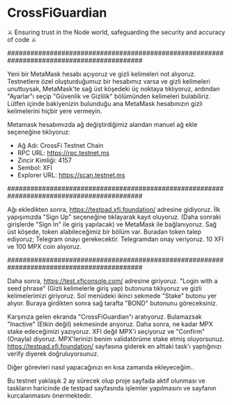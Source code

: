 # CrossFiGuardian
⚔ Ensuring trust in the Node world, safeguarding the security and accuracy of code ⚔

###########################################################################################

Yeni bir MetaMask hesabı açıyoruz ve gizli kelimeleri not alıyoruz. 
Testnetlere özel oluşturduğumuz bir hesabımız varsa ve gizli kelimeleri unuttuysak, 
MetaMask'te sağ üst köşedeki üç noktaya tıklıyoruz, 
ardından "Ayarlar"ı seçip "Güvenlik ve Gizlilik" bölümünden kelimeleri bulabiliriz. 
Lütfen içinde bakiyenizin bulunduğu ana MetaMask hesabınızın gizli kelimelerini hiçbir yere vermeyin.

Metamask hesabımızda ağ değiştirdiğimiz alandan manuel ağ ekle seçeneğine tıklıyoruz:

- Ağ Adı: CrossFi Testnet Chain
- RPC URL: https://rpc.testnet.ms
- Zincir Kimliği: 4157
- Sembol: XFI
- Explorer URL: https://scan.testnet.ms

###########################################################################################

Ağı ekledikten sonra, 
https://testpad.xfi.foundation/ adresine gidiyoruz.
İlk yapışımızda "Sign Up" seçeneğine tıklayarak kayıt oluyoruz.
(Daha sonraki girişlerde "Sign In" ile giriş yapılacak) ve MetaMask ile bağlanıyoruz. 
Sağ üst köşede, token alabileceğimiz bir bölüm var. Buradan token talep ediyoruz;
Telegram onayı gerekecektir. Telegramdan onay veriyoruz.
10 XFI ve 100 MPX coin alıyoruz.

###########################################################################################

Daha sonra, https://test.xficonsole.com/ adresine giriyoruz. 
"Login with a seed phrase" (Gizli kelimelerle giriş yap) butonuna tıklıyoruz ve gizli kelimelerimizi giriyoruz. 
Sol menüdeki ikinci sekmede "Stake" butonu yer alıyor. 
Buraya girdikten sonra sağ tarafta "BOND" butonunu göreceksiniz.

Karşınıza gelen ekranda "CrossFiGuardian"ı aratıyoruz. 
Bulamazsak "Inactive" (Etkin değil) sekmesinde arıyoruz. 
Daha sonra, ne kadar MPX stake edeceğimizi yazıyoruz. XFI değil MPX'i seçiyoruz ve "Confirm" (Onayla) diyoruz. 
MPX'lerinizi benim validatörüme stake etmiş oluyorsunuz.
https://testpad.xfi.foundation/ sayfasına giderek en alttaki task'ı yaptığınızı verify diyerek doğruluyorsunuz.

Diğer görevleri nasıl yapacağınızı en kısa zamanda ekleyeceğim..


Bu testnet yaklaşık 2 ay sürecek olup proje sayfada aktif olunması ve 
taskların haricinde de testpad sayfasnda işlemler yapılmasını ve sayfanın kurcalanmasını önermektedir.
